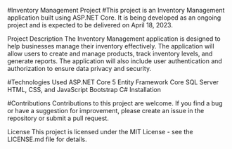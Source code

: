 #Inventory Management Project
#This project is an Inventory Management application built using ASP.NET Core. It is being developed as an ongoing project and is expected to be delivered on April 18, 2023.

Project Description
The Inventory Management application is designed to help businesses manage their inventory effectively. The application will allow users to create and manage products, track inventory levels, and generate reports. The application will also include user authentication and authorization to ensure data privacy and security.

#Technologies Used
ASP.NET Core 5
Entity Framework Core
SQL Server
HTML, CSS, and JavaScript
Bootstrap
C#
Installation

#Contributions
Contributions to this project are welcome. If you find a bug or have a suggestion for improvement, please create an issue in the repository or submit a pull request.

License
This project is licensed under the MIT License - see the LICENSE.md file for details.
